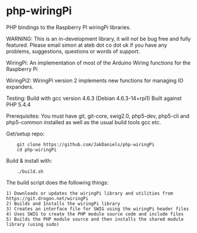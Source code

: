 php-wiringPi
============

PHP bindings to the Raspberry PI wiringPi libraries.


WARNING: This is an in-development library, it will not be bug free and fully featured.
    Please email simon at ateb dot co dot uk if you have any problems, suggestions,
    questions or words of support.

WiringPi: An implementation of most of the Arduino Wiring
        functions for the Raspberry Pi

WiringPi2: WiringPi version 2 implements new functions for managing IO expanders.

Testing:
    Build with gcc version 4.6.3 (Debian 4.6.3-14+rpi1)
    Built against PHP 5.4.4

Prerequisites:
    You must have git, git-core, swig2.0, php5-dev, php5-cli and php5-common installed
    as well as the usual build tools gcc etc.
    

Get/setup repo:

		git clone https://github.com/JakDaniels/php-wiringPi
		cd php-wiringPi

Build & install with:
    
		./build.sh
    
The build script does the following things:
    
	1) Downloads or updates the wiringPi library and utilities from https://git.drogon.net/wiringPi
	2) Builds and Installs the wiringPi library
	3) Creates an interface file for SWIG using the wiringPi header files
	4) Uses SWIG to create the PHP module source code and include files
	5) Builds the PHP module source and then installs the shared module library (using sudo)
